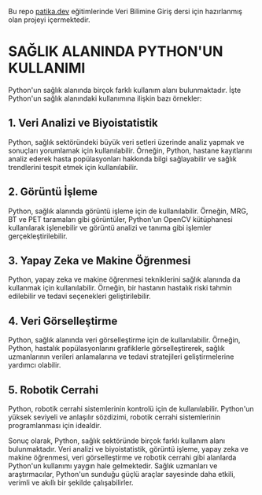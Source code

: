 
Bu repo [patika.dev](https://www.patika.dev/tr) eğitimlerinde Veri Bilimine Giriş dersi için hazırlanmış olan projeyi içermektedir. 

# SAĞLIK ALANINDA PYTHON'UN KULLANIMI

Python'un sağlık alanında birçok farklı kullanım alanı bulunmaktadır. İşte Python'un sağlık alanındaki kullanımına ilişkin bazı örnekler:

## 1.	Veri Analizi ve Biyoistatistik

Python, sağlık sektöründeki büyük veri setleri üzerinde analiz yapmak ve sonuçları yorumlamak için kullanılabilir. Örneğin, Python, hastane kayıtlarını analiz ederek hasta popülasyonları hakkında bilgi sağlayabilir ve sağlık trendlerini tespit etmek için kullanılabilir.

## 2.	Görüntü İşleme
Python, sağlık alanında görüntü işleme için de kullanılabilir. Örneğin, MRG, BT ve PET taramaları gibi görüntüler, Python'un OpenCV kütüphanesi kullanılarak işlenebilir ve görüntü analizi ve tanıma gibi işlemler gerçekleştirilebilir.

## 3.	Yapay Zeka ve Makine Öğrenmesi
Python, yapay zeka ve makine öğrenmesi tekniklerini sağlık alanında da kullanmak için kullanılabilir. Örneğin, bir hastanın hastalık riski tahmin edilebilir ve tedavi seçenekleri geliştirilebilir.

## 4.	Veri Görselleştirme
Python, sağlık alanında veri görselleştirme için de kullanılabilir. Örneğin, Python, hastalık popülasyonlarını grafiklerle görselleştirerek, sağlık uzmanlarının verileri anlamalarına ve tedavi stratejileri geliştirmelerine yardımcı olabilir.

## 5.	Robotik Cerrahi
Python, robotik cerrahi sistemlerinin kontrolü için de kullanılabilir. Python'un yüksek seviyeli ve anlaşılır sözdizimi, robotik cerrahi sistemlerinin programlanması için idealdir.

Sonuç olarak, Python, sağlık sektöründe birçok farklı kullanım alanı bulunmaktadır. Veri analizi ve biyoistatistik, görüntü işleme, yapay zeka ve makine öğrenmesi, veri görselleştirme ve robotik cerrahi gibi alanlarda Python'un kullanımı yaygın hale gelmektedir. Sağlık uzmanları ve araştırmacılar, Python'un sunduğu güçlü araçlar sayesinde daha etkili, verimli ve akıllı bir şekilde çalışabilirler.
